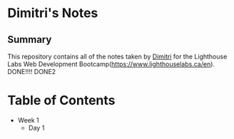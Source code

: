 
# Dimitri's Notes
## Summary 
This repository contains all of the notes taken by [Dimitri](https://github.com/DimVanTor) for the Lighthouse Labs Web Development Bootcamp(https://www.lighthouselabs.ca/en).
DONE!!!!
DONE2
# Table of Contents
* Week 1
  * Day 1